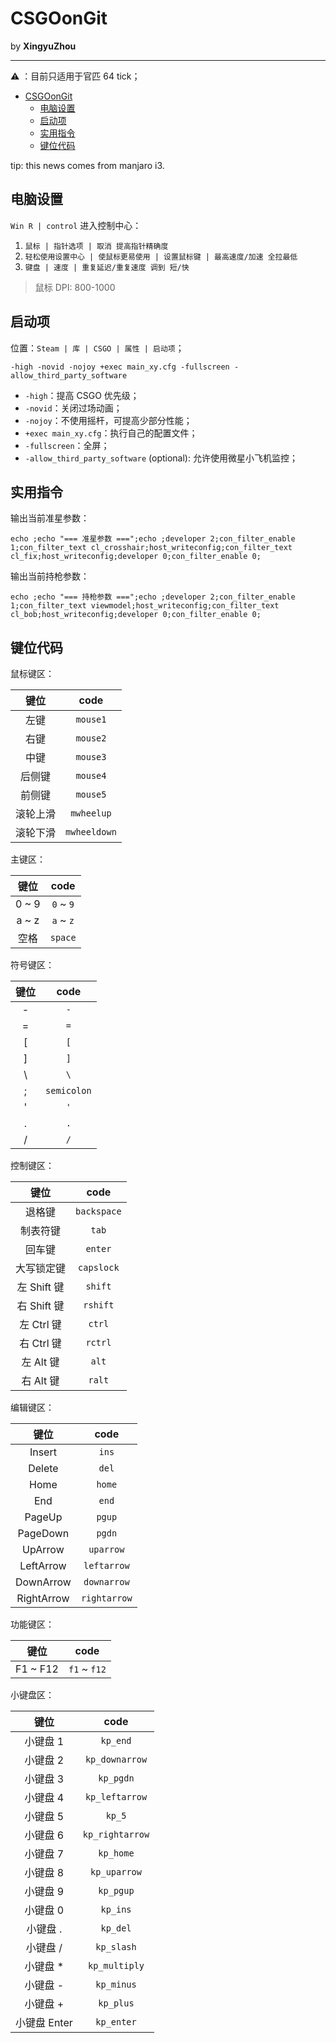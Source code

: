 # CSGOonGit

by **XingyuZhou**

---

⚠️ ：目前只适用于官匹 64 tick；

- [CSGOonGit](#csgoongit)
  - [电脑设置](#电脑设置)
  - [启动项](#启动项)
  - [实用指令](#实用指令)
  - [键位代码](#键位代码)

tip: this news comes from manjaro i3.

## 电脑设置

`Win R | control` 进入控制中心：

1. `鼠标 | 指针选项 | 取消 提高指针精确度`
2. `轻松使用设置中心 | 使鼠标更易使用 | 设置鼠标键 | 最高速度/加速 全拉最低`
3. `键盘 | 速度 | 重复延迟/重复速度 调到 短/快`

> 鼠标 DPI: 800-1000

## 启动项

位置：`Steam | 库 | CSGO | 属性 | 启动项`；

```text
-high -novid -nojoy +exec main_xy.cfg -fullscreen -allow_third_party_software
```

- `-high`：提高 CSGO 优先级；
- `-novid`：关闭过场动画；
- `-nojoy`：不使用摇杆，可提高少部分性能；
- `+exec main_xy.cfg`：执行自己的配置文件；
- `-fullscreen`：全屏；
- `-allow_third_party_software` (optional): 允许使用微星小飞机监控；

## 实用指令

输出当前准星参数：

```text
echo ;echo "=== 准星参数 ===";echo ;developer 2;con_filter_enable 1;con_filter_text cl_crosshair;host_writeconfig;con_filter_text cl_fix;host_writeconfig;developer 0;con_filter_enable 0;
```

输出当前持枪参数：

```text
echo ;echo "=== 持枪参数 ===";echo ;developer 2;con_filter_enable 1;con_filter_text viewmodel;host_writeconfig;con_filter_text cl_bob;host_writeconfig;developer 0;con_filter_enable 0;
```

## 键位代码

鼠标键区：

| 键位 | code |
|:-:|:-:|
| 左键 | `mouse1` |
| 右键 | `mouse2` |
| 中键 | `mouse3` |
| 后侧键 | `mouse4` |
| 前侧键 | `mouse5` |
| 滚轮上滑 | `mwheelup` |
| 滚轮下滑 | `mwheeldown` |

主键区：

| 键位 | code |
|:-:|:-:|
| 0 ~ 9 | `0` ~ `9` |
| a ~ z | `a` ~ `z` |
| 空格 | `space` |

符号键区：

| 键位 | code |
|:-:|:-:|
| - | `-` |
| = | `=` |
| [ | `[` |
| ] | `]` |
| \ | `\` |
| ; | `semicolon` |
| ' | `'` |
| . | `.` |
| / | `/` |

控制键区：

| 键位 | code |
|:-:|:-:|
| 退格键 | `backspace` |
| 制表符键 | `tab` |
| 回车键 | `enter` |
| 大写锁定键 | `capslock` |
| 左 Shift 键 | `shift` |
| 右 Shift 键 | `rshift` |
| 左 Ctrl 键 | `ctrl` |
| 右 Ctrl 键 | `rctrl` |
| 左 Alt 键 | `alt` |
| 右 Alt 键 | `ralt` |

编辑键区：

| 键位 | code |
|:-:|:-:|
| Insert | `ins` |
| Delete | `del` |
| Home | `home` |
| End | `end` |
| PageUp | `pgup` |
| PageDown | `pgdn` |
| UpArrow | `uparrow` |
| LeftArrow | `leftarrow` |
| DownArrow | `downarrow` |
| RightArrow | `rightarrow` |

功能键区：

| 键位 | code |
|:-:|:-:|
| F1 ~ F12 | `f1` ~ `f12` |

小键盘区：

| 键位 | code |
|:-:|:-:|
| 小键盘 1 | `kp_end` |
| 小键盘 2 | `kp_downarrow` |
| 小键盘 3 | `kp_pgdn` |
| 小键盘 4 | `kp_leftarrow` |
| 小键盘 5 | `kp_5` |
| 小键盘 6 | `kp_rightarrow` |
| 小键盘 7 | `kp_home` |
| 小键盘 8 | `kp_uparrow` |
| 小键盘 9 | `kp_pgup` |
| 小键盘 0 | `kp_ins` |
| 小键盘 . | `kp_del` |
| 小键盘 / | `kp_slash` |
| 小键盘 * | `kp_multiply` |
| 小键盘 - | `kp_minus` |
| 小键盘 + | `kp_plus` |
| 小键盘 Enter | `kp_enter` |

